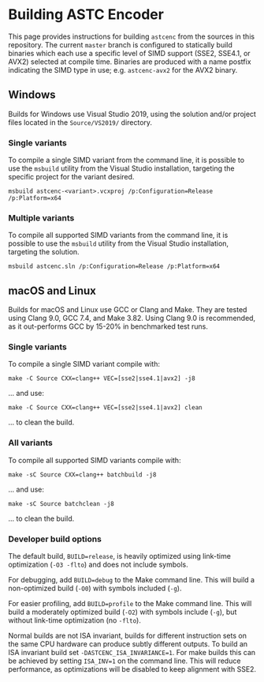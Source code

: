 # Building ASTC Encoder

This page provides instructions for building `astcenc` from the sources in
this repository. The current `master` branch is configured to statically build
binaries which each use a specific level of SIMD support (SSE2, SSE4.1,
or AVX2) selected at compile time. Binaries are produced with a name postfix
indicating the SIMD type in use; e.g. `astcenc-avx2` for the AVX2 binary.

## Windows

Builds for Windows use Visual Studio 2019, using the solution and/or project
files located in the `Source/VS2019/` directory.

### Single variants

To compile a single SIMD variant from the command line, it is possible to use
the `msbuild` utility from the Visual Studio installation, targeting the
specific project for the variant desired.

```
msbuild astcenc-<variant>.vcxproj /p:Configuration=Release /p:Platform=x64
```

### Multiple variants

To compile all supported SIMD variants from the command line, it is possible
to use the `msbuild` utility from the Visual Studio installation, targeting the
solution.

```
msbuild astcenc.sln /p:Configuration=Release /p:Platform=x64
```

## macOS and Linux

Builds for macOS and Linux use GCC or Clang and Make. They are tested using
Clang 9.0, GCC 7.4, and Make 3.82. Using Clang 9.0 is recommended, as it
out-performs GCC by 15-20% in benchmarked test runs.

### Single variants

To compile a single SIMD variant compile with:

```
make -C Source CXX=clang++ VEC=[sse2|sse4.1|avx2] -j8
```

... and use:

```
make -C Source CXX=clang++ VEC=[sse2|sse4.1|avx2] clean
```

... to clean the build.

### All variants

To compile all supported SIMD variants compile with:

```
make -sC Source CXX=clang++ batchbuild -j8
```

... and use:

```
make -sC Source batchclean -j8
```

... to clean the build.

### Developer build options

The default build, `BUILD=release`, is heavily optimized using link-time
optimization (`-O3 -flto`) and does not include symbols.

For debugging, add `BUILD=debug` to the Make command line. This will build a
non-optimized build (`-O0`) with symbols included (`-g`).

For easier profiling, add `BUILD=profile` to the Make command line. This will
build a moderately optimized build (`-O2`) with symbols include (`-g`), but
without link-time optimization (no `-flto`).

Normal builds are not ISA invariant, builds for different instruction sets on
the same CPU hardware can produce subtly different outputs. To build an ISA
invariant build set `-DASTCENC_ISA_INVARIANCE=1`. For make builds this can be
achieved by setting `ISA_INV=1` on the command line. This will reduce
performance, as optimizations will be disabled to keep alignment with SSE2.

